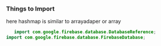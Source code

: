 ### Things to Import

here hashmap is similar to arrayadaper or array

```java
   import com.google.firebase.database.DatabaseReference;
import com.google.firebase.database.FirebaseDatabase;
```
